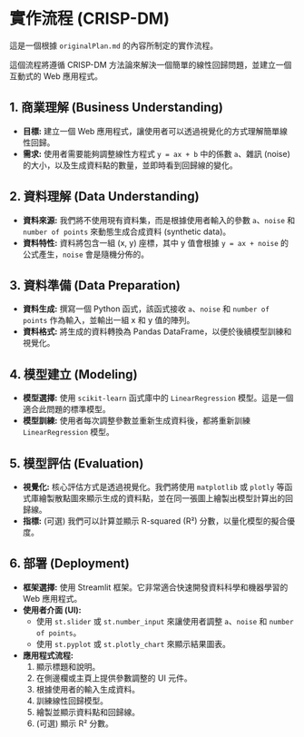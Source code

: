 # 實作流程 (CRISP-DM)

這是一個根據 `originalPlan.md` 的內容所制定的實作流程。

這個流程將遵循 CRISP-DM 方法論來解決一個簡單的線性回歸問題，並建立一個互動式的 Web 應用程式。

## 1. 商業理解 (Business Understanding)
*   **目標:** 建立一個 Web 應用程式，讓使用者可以透過視覺化的方式理解簡單線性回歸。
*   **需求:** 使用者需要能夠調整線性方程式 `y = ax + b` 中的係數 `a`、雜訊 (noise) 的大小，以及生成資料點的數量，並即時看到回歸線的變化。

## 2. 資料理解 (Data Understanding)
*   **資料來源:** 我們將不使用現有資料集，而是根據使用者輸入的參數 `a`、`noise` 和 `number of points` 來動態生成合成資料 (synthetic data)。
*   **資料特性:** 資料將包含一組 (x, y) 座標，其中 y 值會根據 `y = ax + noise` 的公式產生，`noise` 會是隨機分佈的。

## 3. 資料準備 (Data Preparation)
*   **資料生成:** 撰寫一個 Python 函式，該函式接收 `a`、`noise` 和 `number of points` 作為輸入，並輸出一組 x 和 y 值的陣列。
*   **資料格式:** 將生成的資料轉換為 Pandas DataFrame，以便於後續模型訓練和視覺化。

## 4. 模型建立 (Modeling)
*   **模型選擇:** 使用 `scikit-learn` 函式庫中的 `LinearRegression` 模型。這是一個適合此問題的標準模型。
*   **模型訓練:** 使用者每次調整參數並重新生成資料後，都將重新訓練 `LinearRegression` 模型。

## 5. 模型評估 (Evaluation)
*   **視覺化:** 核心評估方式是透過視覺化。我們將使用 `matplotlib` 或 `plotly` 等函式庫繪製散點圖來顯示生成的資料點，並在同一張圖上繪製出模型計算出的回歸線。
*   **指標:** (可選) 我們可以計算並顯示 R-squared (R²) 分數，以量化模型的擬合優度。

## 6. 部署 (Deployment)
*   **框架選擇:** 使用 Streamlit 框架。它非常適合快速開發資料科學和機器學習的 Web 應用程式。
*   **使用者介面 (UI):**
    *   使用 `st.slider` 或 `st.number_input` 來讓使用者調整 `a`、`noise` 和 `number of points`。
    *   使用 `st.pyplot` 或 `st.plotly_chart` 來顯示結果圖表。
*   **應用程式流程:**
    1.  顯示標題和說明。
    2.  在側邊欄或主頁上提供參數調整的 UI 元件。
    3.  根據使用者的輸入生成資料。
    4.  訓練線性回歸模型。
    5.  繪製並顯示資料點和回歸線。
    6.  (可選) 顯示 R² 分數。
